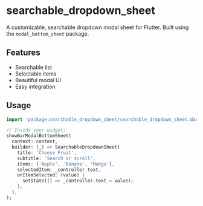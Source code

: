 # searchable_dropdown_sheet

A customizable, searchable dropdown modal sheet for Flutter. Built using the `modal_bottom_sheet` package.

## Features

- Searchable list
- Selectable items
- Beautiful modal UI
- Easy integration

## Usage

```dart
import 'package:searchable_dropdown_sheet/searchable_dropdown_sheet.dart';

// Inside your widget:
showBarModalBottomSheet(
  context: context,
  builder: (_) => SearchableDropdownSheet(
    title: 'Choose Fruit',
    subtitle: 'Search or scroll',
    items: ['Apple', 'Banana', 'Mango'],
    selectedItem: _controller.text,
    onItemSelected: (value) {
      setState(() => _controller.text = value);
    },
  ),
);
